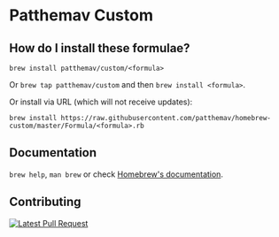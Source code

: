 # Patthemav Custom

## How do I install these formulae?
`brew install patthemav/custom/<formula>`

Or `brew tap patthemav/custom` and then `brew install <formula>`.

Or install via URL (which will not receive updates):

```
brew install https://raw.githubusercontent.com/patthemav/homebrew-custom/master/Formula/<formula>.rb
```

## Documentation
`brew help`, `man brew` or check [Homebrew's documentation](https://docs.brew.sh).

## Contributing

[![Latest Pull Request](https://github.com/patthemav/homebrew-custom/workflows/ci_pull/badge.svg)](https://github.com/PatTheMav/homebrew-custom/actions?query=workflow%3Aci_pull)

